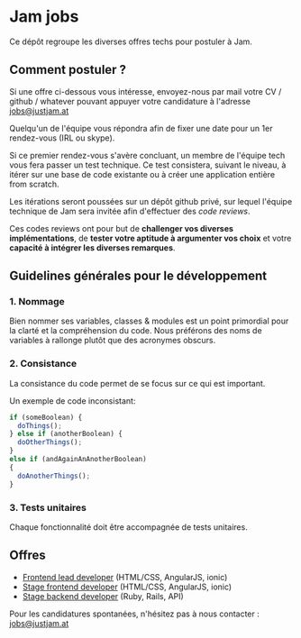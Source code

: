 # Jam jobs

Ce dépôt regroupe les diverses offres techs pour postuler à Jam.

## Comment postuler ?

Si une offre ci-dessous vous intéresse, envoyez-nous par mail votre CV / github
/ whatever pouvant appuyer votre candidature à l'adresse [jobs@justjam.at](mailto:jobs@justjam.at)

Quelqu'un de l'équipe vous répondra afin de fixer une date pour un 1er rendez-vous (IRL
ou skype).

Si ce premier rendez-vous s'avère concluant, un membre de l'équipe tech vous
fera passer un test technique. Ce test consistera, suivant le niveau, à itérer sur
une base de code existante ou à créer une application entière from scratch.

Les itérations seront poussées sur un dépôt github privé, sur lequel l'équipe
technique de Jam sera invitée afin d'effectuer des *code reviews*.

Ces codes reviews ont pour but de **challenger vos diverses implémentations**, de
**tester votre aptitude à argumenter vos choix** et votre **capacité à intégrer les
diverses remarques**.

## Guidelines générales pour le développement

### 1. Nommage

Bien nommer ses variables, classes & modules est un point primordial pour la
clarté et la compréhension du code. Nous préférons des noms de variables à
rallonge plutôt que des acronymes obscurs.

### 2. Consistance

La consistance du code permet de se focus sur ce qui est important.

Un exemple de code inconsistant:

```js
if (someBoolean) {
  doThings();
} else if (anotherBoolean) {
  doOtherThings();
}
else if (andAgainAnAnotherBoolean)
{
  doAnotherThings();
}
```

### 3. Tests unitaires

Chaque fonctionnalité doit être accompagnée de tests unitaires.

## Offres

* [Frontend lead developer](offres/lead-frontend.md) (HTML/CSS, AngularJS,
  ionic)
* [Stage frontend developer](offres/stage-frontend.md) (HTML/CSS, AngularJS,
  ionic)
* [Stage backend developer](offres/stage-backend.md) (Ruby, Rails, API)

Pour les candidatures spontanées, n'hésitez pas à nous contacter :
[jobs@justjam.at](mailto:jobs@justjam.at)
